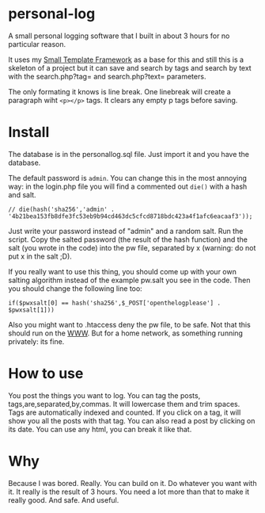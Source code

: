 # personal-log
A small personal logging software that I built in about 3 hours for no particular reason.

It uses my [Small Template Framework](https://github.com/akosnikhazy/Small-Template-Framework) as a base for this and still this is a skeleton of a project but it can save and search by tags and search by text with the search.php?tag= and search.php?text= parameters.

The only formating it knows is line break. One linebreak will create a paragraph wiht `<p></p>` tags. It clears any empty p tags before saving.

# Install
The database is in the personallog.sql file. Just import it and you have the database.

The default password is `admin`. You can change this in the most annoying way: in the login.php file you will find a commented out `die()` with a hash and salt.

```
// die(hash('sha256','admin' . '4b21bea153fb8dfe3fc53eb9b94cd463dc5cfcd8718bdc423a4f1afc6eacaaf3'));
```
Just write your password instead of "admin" and a random salt. Run the script. Copy the salted password (the result of the hash function) and the salt (you wrote in the code) into the pw file, separated by x (warning: do not put x in the salt ;D).

If you really want to use this thing, you should come up with your own salting algorithm instead of the example pw.salt you see in the code. Then you should change the following line too:
```
if($pwxsalt[0] == hash('sha256',$_POST['openthelogplease'] . $pwxsalt[1]))
```
Also you might want to .htaccess deny the pw file, to be safe. Not that this should run on the [WWW](https://en.wikipedia.org/wiki/World_Wide_Web). But for a home network, as something running privately: its fine.

# How to use
You post the things you want to log. You can tag the posts, tags,are,separated,by,commas. It will lowercase them and trim spaces. Tags are automatically indexed and counted. If you click on a tag, it will show you all the posts with that tag. You can also read a post by clicking on its date. You can use any html, you can break it like that.

# Why
Because I was bored. Really. You can build on it. Do whatever you want with it. It really is the result of 3 hours. You need a lot more than that to make it really good. And safe. And useful.
